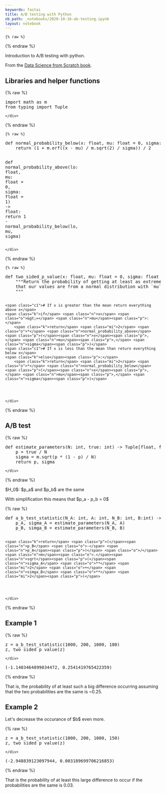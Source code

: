 ```yaml
---
keywords: fastai
title: A/B testing with Python
nb_path: _notebooks/2020-10-16-ab-testing.ipynb
layout: notebook
---
```


<!--
#################################################
### THIS FILE WAS AUTOGENERATED! DO NOT EDIT! ###
#################################################
# file to edit: _notebooks/2020-10-16-ab-testing.ipynb
-->

<div class="container" id="notebook-container">
        
    {% raw %}
    
<div class="cell border-box-sizing code_cell rendered">

</div>
    {% endraw %}

<div class="cell border-box-sizing text_cell rendered"><div class="inner_cell">
<div class="text_cell_render border-box-sizing rendered_html">
<p>Introduction to A/B testing with python.</p>
<p>From the <a href="https://www.oreilly.com/library/view/data-science-from/9781492041122/">Data Science from Scratch book</a>.</p>

</div>
</div>
</div>
<div class="cell border-box-sizing text_cell rendered"><div class="inner_cell">
<div class="text_cell_render border-box-sizing rendered_html">
<h2 id="Libraries-and-helper-functions">Libraries and helper functions<a class="anchor-link" href="#Libraries-and-helper-functions"> </a></h2>
</div>
</div>
</div>
    {% raw %}
    
<div class="cell border-box-sizing code_cell rendered">
<div class="input">

<div class="inner_cell">
    <div class="input_area">
<div class=" highlight hl-ipython3"><pre><span></span><span class="kn">import</span> <span class="nn">math</span> <span class="k">as</span> <span class="nn">m</span>
<span class="kn">from</span> <span class="nn">typing</span> <span class="kn">import</span> <span class="n">Tuple</span>
</pre></div>

    </div>
</div>
</div>

</div>
    {% endraw %}

    {% raw %}
    
<div class="cell border-box-sizing code_cell rendered">
<div class="input">

<div class="inner_cell">
    <div class="input_area">
<div class=" highlight hl-ipython3"><pre><span></span><span class="k">def</span> <span class="nf">normal_probability_below</span><span class="p">(</span><span class="n">x</span><span class="p">:</span> <span class="nb">float</span><span class="p">,</span> <span class="n">mu</span><span class="p">:</span> <span class="nb">float</span> <span class="o">=</span> <span class="mi">0</span><span class="p">,</span> <span class="n">sigma</span><span class="p">:</span> <span class="nb">float</span> <span class="o">=</span> <span class="mi">1</span><span class="p">)</span> <span class="o">-&gt;</span> <span class="nb">float</span><span class="p">:</span>
    <span class="k">return</span> <span class="p">(</span><span class="mi">1</span> <span class="o">+</span> <span class="n">m</span><span class="o">.</span><span class="n">erf</span><span class="p">((</span><span class="n">x</span> <span class="o">-</span> <span class="n">mu</span><span class="p">)</span> <span class="o">/</span> <span class="n">m</span><span class="o">.</span><span class="n">sqrt</span><span class="p">(</span><span class="mi">2</span><span class="p">)</span> <span class="o">/</span> <span class="n">sigma</span><span class="p">))</span> <span class="o">/</span> <span class="mi">2</span>

<span class="k">def</span> <span class="nf">normal_probability_above</span><span class="p">(</span><span class="n">lo</span><span class="p">:</span> <span class="nb">float</span><span class="p">,</span> <span class="n">mu</span><span class="p">:</span> <span class="nb">float</span> <span class="o">=</span> <span class="mi">0</span><span class="p">,</span> <span class="n">sigma</span><span class="p">:</span> <span class="nb">float</span> <span class="o">=</span> <span class="mi">1</span><span class="p">)</span> <span class="o">-&gt;</span> <span class="nb">float</span><span class="p">:</span>
    <span class="k">return</span> <span class="mi">1</span> <span class="o">-</span> <span class="n">normal_probability_below</span><span class="p">(</span><span class="n">lo</span><span class="p">,</span> <span class="n">mu</span><span class="p">,</span> <span class="n">sigma</span><span class="p">)</span>
</pre></div>

    </div>
</div>
</div>

</div>
    {% endraw %}

    {% raw %}
    
<div class="cell border-box-sizing code_cell rendered">
<div class="input">

<div class="inner_cell">
    <div class="input_area">
<div class=" highlight hl-ipython3"><pre><span></span><span class="k">def</span> <span class="nf">two_sided_p_value</span><span class="p">(</span><span class="n">x</span><span class="p">:</span> <span class="nb">float</span><span class="p">,</span> <span class="n">mu</span><span class="p">:</span> <span class="nb">float</span> <span class="o">=</span> <span class="mi">0</span><span class="p">,</span> <span class="n">sigma</span><span class="p">:</span> <span class="nb">float</span> <span class="o">=</span> <span class="mi">1</span><span class="p">)</span> <span class="o">-&gt;</span> <span class="nb">float</span><span class="p">:</span>
    <span class="sd">&quot;&quot;&quot;Return the probability of getting at least as extreme value as `x`, given</span>
<span class="sd">    that our values are from a normal distribution with `mu` mean and `sigma` std.</span>
<span class="sd">    &quot;&quot;&quot;</span>

    <span class="c1"># If x is greater than the mean return everything above x</span>
    <span class="k">if</span> <span class="n">x</span> <span class="o">&gt;=</span> <span class="n">mu</span><span class="p">:</span>
        <span class="k">return</span> <span class="mi">2</span> <span class="o">*</span> <span class="n">normal_probability_above</span><span class="p">(</span><span class="n">x</span><span class="p">,</span> <span class="n">mu</span><span class="p">,</span> <span class="n">sigma</span><span class="p">)</span>
    <span class="c1"># If x is less than the mean than return everything below x</span>
    <span class="k">else</span><span class="p">:</span>
        <span class="k">return</span> <span class="mi">2</span> <span class="o">*</span> <span class="n">normal_probability_below</span><span class="p">(</span><span class="n">x</span><span class="p">,</span> <span class="n">mu</span><span class="p">,</span> <span class="n">sigma</span><span class="p">)</span>
</pre></div>

    </div>
</div>
</div>

</div>
    {% endraw %}

<div class="cell border-box-sizing text_cell rendered"><div class="inner_cell">
<div class="text_cell_render border-box-sizing rendered_html">
<h2 id="A/B-test">A/B test<a class="anchor-link" href="#A/B-test"> </a></h2>
</div>
</div>
</div>
    {% raw %}
    
<div class="cell border-box-sizing code_cell rendered">
<div class="input">

<div class="inner_cell">
    <div class="input_area">
<div class=" highlight hl-ipython3"><pre><span></span><span class="k">def</span> <span class="nf">estimate_parameters</span><span class="p">(</span><span class="n">N</span><span class="p">:</span> <span class="nb">int</span><span class="p">,</span> <span class="n">true</span><span class="p">:</span> <span class="nb">int</span><span class="p">)</span> <span class="o">-&gt;</span> <span class="n">Tuple</span><span class="p">[</span><span class="nb">float</span><span class="p">,</span> <span class="nb">float</span><span class="p">]:</span>
    <span class="n">p</span> <span class="o">=</span> <span class="n">true</span> <span class="o">/</span> <span class="n">N</span>
    <span class="n">sigma</span> <span class="o">=</span> <span class="n">m</span><span class="o">.</span><span class="n">sqrt</span><span class="p">(</span><span class="n">p</span> <span class="o">*</span> <span class="p">(</span><span class="mi">1</span> <span class="o">-</span> <span class="n">p</span><span class="p">)</span> <span class="o">/</span> <span class="n">N</span><span class="p">)</span>
    <span class="k">return</span> <span class="n">p</span><span class="p">,</span> <span class="n">sigma</span>
</pre></div>

    </div>
</div>
</div>

</div>
    {% endraw %}

<div class="cell border-box-sizing text_cell rendered"><div class="inner_cell">
<div class="text_cell_render border-box-sizing rendered_html">
<p>$H_0$: $p_a$ and $p_b$ are the same</p>
<p>With simplification this means that $p_a - p_b = 0$</p>

</div>
</div>
</div>
    {% raw %}
    
<div class="cell border-box-sizing code_cell rendered">
<div class="input">

<div class="inner_cell">
    <div class="input_area">
<div class=" highlight hl-ipython3"><pre><span></span><span class="k">def</span> <span class="nf">a_b_test_statistic</span><span class="p">(</span><span class="n">N_A</span><span class="p">:</span> <span class="nb">int</span><span class="p">,</span> <span class="n">A</span><span class="p">:</span> <span class="nb">int</span><span class="p">,</span> <span class="n">N_B</span><span class="p">:</span> <span class="nb">int</span><span class="p">,</span> <span class="n">B</span><span class="p">:</span><span class="nb">int</span><span class="p">)</span> <span class="o">-&gt;</span> <span class="nb">float</span><span class="p">:</span>
    <span class="n">p_A</span><span class="p">,</span> <span class="n">sigma_A</span> <span class="o">=</span> <span class="n">estimate_parameters</span><span class="p">(</span><span class="n">N_A</span><span class="p">,</span> <span class="n">A</span><span class="p">)</span>
    <span class="n">p_B</span><span class="p">,</span> <span class="n">simga_B</span> <span class="o">=</span> <span class="n">estimate_parameters</span><span class="p">(</span><span class="n">N_B</span><span class="p">,</span> <span class="n">B</span><span class="p">)</span>

    <span class="k">return</span> <span class="p">(</span><span class="n">p_B</span> <span class="o">-</span> <span class="n">p_A</span><span class="p">)</span> <span class="o">/</span> <span class="n">m</span><span class="o">.</span><span class="n">sqrt</span><span class="p">(</span><span class="n">sigma_A</span> <span class="o">**</span> <span class="mi">2</span> <span class="o">+</span> <span class="n">simga_B</span> <span class="o">**</span> <span class="mi">2</span><span class="p">)</span>
</pre></div>

    </div>
</div>
</div>

</div>
    {% endraw %}

<div class="cell border-box-sizing text_cell rendered"><div class="inner_cell">
<div class="text_cell_render border-box-sizing rendered_html">
<h2 id="Example-1">Example 1<a class="anchor-link" href="#Example-1"> </a></h2>
</div>
</div>
</div>
    {% raw %}
    
<div class="cell border-box-sizing code_cell rendered">
<div class="input">

<div class="inner_cell">
    <div class="input_area">
<div class=" highlight hl-ipython3"><pre><span></span><span class="n">z</span> <span class="o">=</span> <span class="n">a_b_test_statistic</span><span class="p">(</span><span class="mi">1000</span><span class="p">,</span> <span class="mi">200</span><span class="p">,</span> <span class="mi">1000</span><span class="p">,</span> <span class="mi">180</span><span class="p">)</span>
<span class="n">z</span><span class="p">,</span> <span class="n">two_sided_p_value</span><span class="p">(</span><span class="n">z</span><span class="p">)</span>
</pre></div>

    </div>
</div>
</div>

<div class="output_wrapper">
<div class="output">

<div class="output_area">



<div class="output_text output_subarea output_execute_result">
<pre>(-1.1403464899034472, 0.2541419765422359)</pre>
</div>

</div>

</div>
</div>

</div>
    {% endraw %}

<div class="cell border-box-sizing text_cell rendered"><div class="inner_cell">
<div class="text_cell_render border-box-sizing rendered_html">
<p>That is, the probability of at least such a big difference occurring assuming that the two probabilities are the same is ~0.25.</p>

</div>
</div>
</div>
<div class="cell border-box-sizing text_cell rendered"><div class="inner_cell">
<div class="text_cell_render border-box-sizing rendered_html">
<h2 id="Example-2">Example 2<a class="anchor-link" href="#Example-2"> </a></h2>
</div>
</div>
</div>
<div class="cell border-box-sizing text_cell rendered"><div class="inner_cell">
<div class="text_cell_render border-box-sizing rendered_html">
<p>Let's decrease the occurance of $b$ even more.</p>

</div>
</div>
</div>
    {% raw %}
    
<div class="cell border-box-sizing code_cell rendered">
<div class="input">

<div class="inner_cell">
    <div class="input_area">
<div class=" highlight hl-ipython3"><pre><span></span><span class="n">z</span> <span class="o">=</span> <span class="n">a_b_test_statistic</span><span class="p">(</span><span class="mi">1000</span><span class="p">,</span> <span class="mi">200</span><span class="p">,</span> <span class="mi">1000</span><span class="p">,</span> <span class="mi">150</span><span class="p">)</span>
<span class="n">z</span><span class="p">,</span> <span class="n">two_sided_p_value</span><span class="p">(</span><span class="n">z</span><span class="p">)</span>
</pre></div>

    </div>
</div>
</div>

<div class="output_wrapper">
<div class="output">

<div class="output_area">



<div class="output_text output_subarea output_execute_result">
<pre>(-2.948839123097944, 0.003189699706216853)</pre>
</div>

</div>

</div>
</div>

</div>
    {% endraw %}

<div class="cell border-box-sizing text_cell rendered"><div class="inner_cell">
<div class="text_cell_render border-box-sizing rendered_html">
<p>That is the probability of at least this large difference to occur if the probabilities are the same is 0.03.</p>

</div>
</div>
</div>
</div>
 

